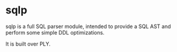 # sqlp

sqlp is a full SQL parser module, intended to provide a SQL AST and perform some simple DDL optimizations.

It is built over PLY.
